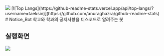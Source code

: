 <img src="https://capsule-render.vercel.app/api?type=waving&color=54aeff&height=150&section=header" />
[![Top Langs](https://github-readme-stats.vercel.app/api/top-langs/?username=taeksin)](https://github.com/anuraghazra/github-readme-stats)
# Notice_Bot
  학교와 학과의 공지사항을 디스코드로 알려주는 봇

## 실행화면




<img src="https://capsule-render.vercel.app/api?type=waving&color=54aeff&height=150&section=footer" />
